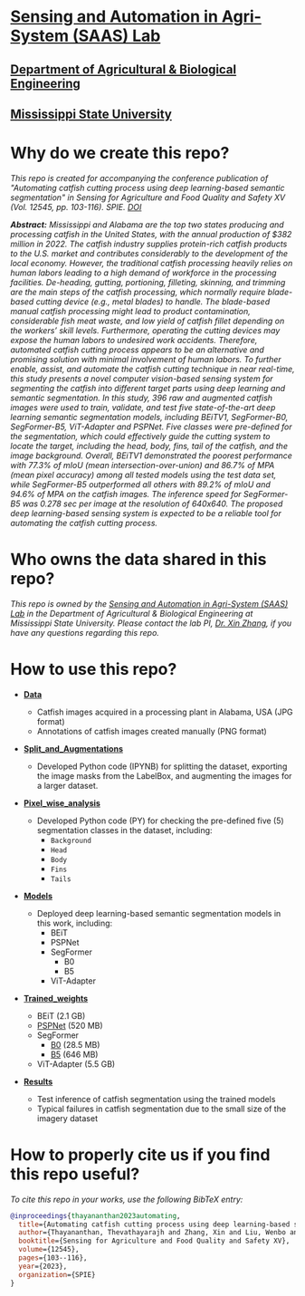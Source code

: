 # [Sensing and Automation in Agri-System (SAAS) Lab](https://sites.google.com/view/xin-zhang-lab/home)
## [Department of Agricultural & Biological Engineering](https://www.abe.msstate.edu/)
## [Mississippi State University](https://www.msstate.edu/)

# Why do we create this repo?
*This repo is created for accompanying the conference publication of "Automating catfish cutting process using deep learning-based semantic segmentation" in Sensing for Agriculture and Food Quality and Safety XV (Vol. 12545, pp. 103-116). SPIE. [DOI](https://doi.org/10.1117/12.2663370)*

***Abstract:** Mississippi and Alabama are the top two states producing and processing catfish in the United States, with the annual production of $382 million in 2022. The catfish industry supplies protein-rich catfish products to the U.S. market and contributes considerably to the development of the local economy. However, the traditional catfish processing heavily relies on human labors leading to a high demand of workforce in the processing facilities. De-heading, gutting, portioning, filleting, skinning, and trimming are the main steps of the catfish processing, which normally require blade-based cutting device (e.g., metal blades) to handle. The blade-based manual catfish processing might lead to product contamination, considerable fish meat waste, and low yield of catfish fillet depending on the workers’ skill levels. Furthermore, operating the cutting devices may expose the human labors to undesired work accidents. Therefore, automated catfish cutting process appears to be an alternative and promising solution with minimal involvement of human labors. To further enable, assist, and automate the catfish cutting technique in near real-time, this study presents a novel computer vision-based sensing system for segmenting the catfish into different target parts using deep learning and semantic segmentation. In this study, 396 raw and augmented catfish images were used to train, validate, and test five state-of-the-art deep learning semantic segmentation models, including BEiTV1, SegFormer-B0, SegFormer-B5, ViT-Adapter and PSPNet. Five classes were pre-defined for the segmentation, which could effectively guide the cutting system to locate the target, including the head, body, fins, tail of the catfish, and the image background. Overall, BEiTV1 demonstrated the poorest performance with 77.3% of mIoU (mean intersection-over-union) and 86.7% of MPA (mean pixel accuracy) among all tested models using the test data set, while SegFormer-B5 outperformed all others with 89.2% of mIoU and 94.6% of MPA on the catfish images. The inference speed for SegFormer-B5 was 0.278 sec per image at the resolution of 640x640. The proposed deep learning-based sensing system is expected to be a reliable tool for automating the catfish cutting process.*

# Who owns the data shared in this repo?
*This repo is owned by the [Sensing and Automation in Agri-System (SAAS) Lab](https://sites.google.com/view/xin-zhang-lab/home) in the Department of Agricultural & Biological Engineering at Mississippi State University. Please contact the lab PI, [Dr. Xin Zhang](https://www.abe.msstate.edu/people/faculty/xin-zhang/), if you have any questions regarding this repo.*

# How to use this repo?
- [**Data**](https://github.com/Zhanglab-abe/CatFish-Segment/tree/main/Data)
  - Catfish images acquired in a processing plant in Alabama, USA (JPG format)
  - Annotations of catfish images created manually (PNG format)

- [**Split_and_Augmentations**](https://github.com/Zhanglab-abe/CatFish-Segment/tree/main/Split_and_Augmentations)
  - Developed Python code (IPYNB) for splitting the dataset, exporting the image masks from the LabelBox, and augmenting the images for a larger dataset.

- [**Pixel_wise_analysis**](https://github.com/Zhanglab-abe/CatFish-Segment/tree/main/Pixel_wise_analysis)
  - Developed Python code (PY) for checking the pre-defined five (5) segmentation classes in the dataset, including:
    - `Background`
    - `Head`
    - `Body`
    - `Fins`
    - `Tails`

- [**Models**](https://github.com/Zhanglab-abe/CatFish-Segment/tree/main/Models)
  - Deployed deep learning-based semantic segmentation models in this work, including:
    - BEiT
    - PSPNet
    - SegFormer
      - B0
      - B5
    - ViT-Adapter

- [**Trained_weights**](https://github.com/Zhanglab-abe/CatFish-Segment/tree/main/Trained_weights)
  - BEiT (2.1 GB)
  - [PSPNet](https://github.com/Zhanglab-abe/CatFish-Segment/blob/main/Trained_weights/PSPNet.pth) (520 MB)
  - SegFormer
    - [B0](https://github.com/Zhanglab-abe/CatFish-Segment/tree/main/Trained_weights/SegFormerB0/checkpoint-7200/optimizer.pt) (28.5 MB)
    - [B5](https://github.com/Zhanglab-abe/CatFish-Segment/tree/main/Trained_weights/SegFormerB5/optimizer.pt) (646 MB)
  - ViT-Adapter (5.5 GB)

- [**Results**](https://github.com/Zhanglab-abe/CatFish-Segment/tree/main/Results)
  - Test inference of catfish segmentation using the trained models
  - Typical failures in catfish segmentation due to the small size of the imagery dataset

# How to properly cite us if you find this repo useful?
*To cite this repo in your works, use the following BibTeX entry:*

```bibtex
@inproceedings{thayananthan2023automating,
  title={Automating catfish cutting process using deep learning-based semantic segmentation},
  author={Thayananthan, Thevathayarajh and Zhang, Xin and Liu, Wenbo and Yao, Tianqi and Huang, Yanbo and Wijewardane, Nuwan K and Lu, Yuzhen},
  booktitle={Sensing for Agriculture and Food Quality and Safety XV},
  volume={12545},
  pages={103--116},
  year={2023},
  organization={SPIE}
}
```
